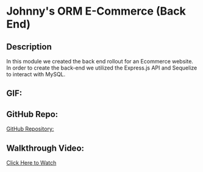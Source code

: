 # Johnny's ORM E-Commerce (Back End)

  
## Description
In this module we created the back end rollout for an Ecommerce website. In order to create the back-end we utilized the Express.js API and Sequelize to interact with MySQL.

## GIF:



## GitHub Repo:
[GitHub Repository:](https://github.com/xJohnnyy/JohnnyORM-Ecommerce)

## Walkthrough Video:
[Click Here to Watch](linkk)
